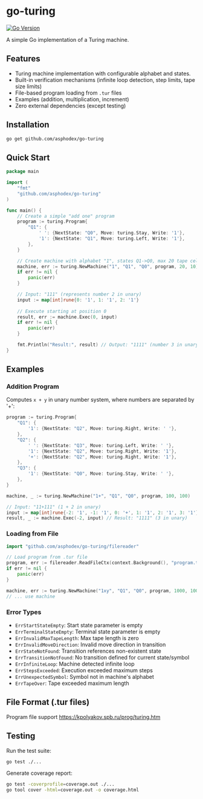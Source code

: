 # go-turing

[![Go Version](https://img.shields.io/badge/go-1.22+-blue.svg)](https://golang.org)

A simple Go implementation of a Turing machine.

## Features

- Turing machine implementation with configurable alphabet and states.
- Built-in verification mechanisms (infinite loop detection, step limits, tape size limits)
- File-based program loading from `.tur` files
- Examples (addition, multiplication, increment)
- Zero external dependencies (except testing)

## Installation

```bash
go get github.com/asphodex/go-turing
```

## Quick Start

```go
package main

import (
    "fmt"
    "github.com/asphodex/go-turing"
)

func main() {
    // Create a simple "add one" program
    program := turing.Program{
        "Q1": {
            ' ': {NextState: "Q0", Move: turing.Stay, Write: '1'},
            '1': {NextState: "Q1", Move: turing.Left, Write: '1'},
        },
    }

    // Create machine with alphabet "1", states Q1->Q0, max 20 tape cells, 10 steps
    machine, err := turing.NewMachine("1", "Q1", "Q0", program, 20, 10)
    if err != nil {
        panic(err)
    }

    // Input: "111" (represents number 2 in unary)
    input := map[int]rune{0: '1', 1: '1', 2: '1'}
    
    // Execute starting at position 0
    result, err := machine.Exec(0, input)
    if err != nil {
        panic(err)
    }

    fmt.Println("Result:", result) // Output: "1111" (number 3 in unary)
}
```

## Examples

### Addition Program

Computes `x + y` in unary number system, where numbers are separated by '+':

```go
program := turing.Program{
    "Q1": {
        '1': {NextState: "Q2", Move: turing.Right, Write: ' '},
    },
    "Q2": {
        ' ': {NextState: "Q3", Move: turing.Left, Write: ' '},
        '1': {NextState: "Q2", Move: turing.Right, Write: '1'},
        '+': {NextState: "Q2", Move: turing.Right, Write: '1'},
    },
    "Q3": {
        '1': {NextState: "Q0", Move: turing.Stay, Write: ' '},
    },
}

machine, _ := turing.NewMachine("1+", "Q1", "Q0", program, 100, 100)

// Input: "11+111" (1 + 2 in unary)
input := map[int]rune{-2: '1', -1: '1', 0: '+', 1: '1', 2: '1', 3: '1'}
result, _ := machine.Exec(-2, input) // Result: "1111" (3 in unary)
```

### Loading from File

```go
import "github.com/asphodex/go-turing/filereader"

// Load program from .tur file
program, err := filereader.ReadFileCtx(context.Background(), "program.tur")
if err != nil {
    panic(err)
}

machine, err := turing.NewMachine("1xy", "Q1", "Q0", program, 1000, 1000)
// ... use machine
```

### Error Types

- `ErrStartStateEmpty`: Start state parameter is empty
- `ErrTerminalStateEmpty`: Terminal state parameter is empty  
- `ErrInvalidMaxTapeLength`: Max tape length is zero
- `ErrInvalidMoveDirection`: Invalid move direction in transition
- `ErrStateNotFound`: Transition references non-existent state
- `ErrTransitionNotFound`: No transition defined for current state/symbol
- `ErrInfiniteLoop`: Machine detected infinite loop
- `ErrStepsExceeded`: Execution exceeded maximum steps
- `ErrUnexpectedSymbol`: Symbol not in machine's alphabet
- `ErrTapeOver`: Tape exceeded maximum length

## File Format (.tur files)

Program file support https://kpolyakov.spb.ru/prog/turing.htm

## Testing

Run the test suite:

```bash
go test ./...
```

Generate coverage report:

```bash
go test -coverprofile=coverage.out ./...
go tool cover -html=coverage.out -o coverage.html
```